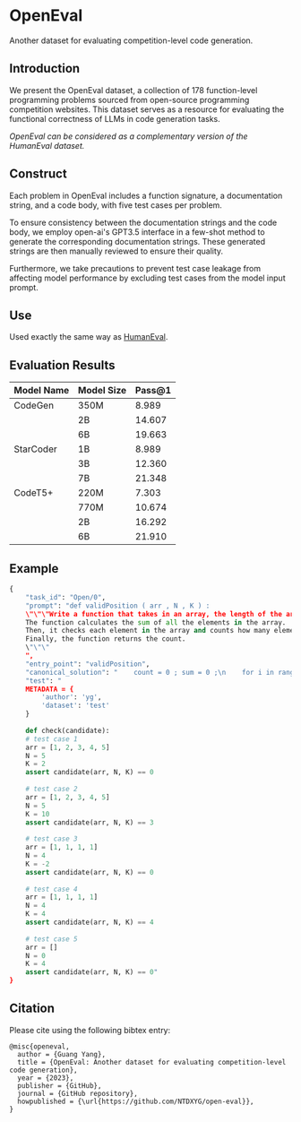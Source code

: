 # OpenEval
Another dataset for evaluating competition-level code generation.

## Introduction

We present the OpenEval dataset, a collection of 178 function-level programming problems sourced from open-source programming competition websites. This dataset serves as a resource for evaluating the functional correctness of LLMs in code generation tasks. 

*OpenEval can be considered as a complementary version of the HumanEval dataset.*

## Construct

Each problem in OpenEval includes a function signature, a documentation string, and a code body, with five test cases per problem.

To ensure consistency between the documentation strings and the code body, we employ open-ai's GPT3.5 interface in a few-shot method to generate the corresponding documentation strings. These generated strings are then manually reviewed to ensure their quality.

Furthermore, we take precautions to prevent test case leakage from affecting model performance by excluding test cases from the model input prompt.

## Use

Used exactly the same way as [HumanEval](https://github.com/openai/human-eval).

## Evaluation Results

| Model Name | Model Size | Pass@1 |
| ---------- | ---------- | ------ |
| CodeGen    | 350M       | 8.989  |
|            | 2B         | 14.607 |
|            | 6B         | 19.663 |
| StarCoder  | 1B         | 8.989  |
|            | 3B         | 12.360 |
|            | 7B         | 21.348 |
| CodeT5+    | 220M       | 7.303  |
|            | 770M       | 10.674 |
|            | 2B         | 16.292 |
|            | 6B         | 21.910 |

## Example

```python
{
	"task_id": "Open/0", 
	"prompt": "def validPosition ( arr , N , K ) :
    \"\"\"Write a function that takes in an array, the length of the array, and a number K.
    The function calculates the sum of all the elements in the array.
    Then, it checks each element in the array and counts how many elements, when increased by K, would be greater than the sum of all the other elements in the array.
    Finally, the function returns the count.
    \"\"\"
    ", 
    "entry_point": "validPosition", 
    "canonical_solution": "    count = 0 ; sum = 0 ;\n    for i in range ( N ) :\n        sum += arr [ i ] ;\n    for i in range ( N ) :\n        if ( ( arr [ i ] + K ) > ( sum - arr [ i ] ) ) :\n            count += 1 ;\n    return count ;\n", 
    "test": "
    METADATA = {
        'author': 'yg',
        'dataset': 'test'
    }
    
    def check(candidate):
    # test case 1
    arr = [1, 2, 3, 4, 5]
    N = 5
    K = 2
    assert candidate(arr, N, K) == 0
    
    # test case 2
    arr = [1, 2, 3, 4, 5]
    N = 5
    K = 10
    assert candidate(arr, N, K) == 3
    
    # test case 3
    arr = [1, 1, 1, 1]
    N = 4
    K = -2
    assert candidate(arr, N, K) == 0
    
    # test case 4
    arr = [1, 1, 1, 1]
    N = 4
    K = 4
    assert candidate(arr, N, K) == 4
    
    # test case 5
    arr = []
    N = 0
    K = 4
    assert candidate(arr, N, K) == 0"
}
```

## Citation

Please cite using the following bibtex entry:

```
@misc{openeval,
  author = {Guang Yang},
  title = {OpenEval: Another dataset for evaluating competition-level code generation},
  year = {2023},
  publisher = {GitHub},
  journal = {GitHub repository},
  howpublished = {\url{https://github.com/NTDXYG/open-eval}},
}
```

